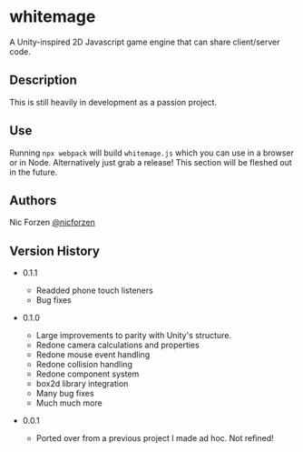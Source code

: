 # whitemage

A Unity-inspired 2D Javascript game engine that can share client/server code.

## Description

This is still heavily in development as a passion project.

## Use

Running `npx webpack` will build `whitemage.js` which you can use in a browser or in Node.
Alternatively just grab a release!
This section will be fleshed out in the future.

## Authors

Nic Forzen
[@nicforzen](https://twitter.com/nicforzen)

## Version History

* 0.1.1
    * Readded phone touch listeners
    * Bug fixes

* 0.1.0
    * Large improvements to parity with Unity's structure.
    * Redone camera calculations and properties
    * Redone mouse event handling
    * Redone collision handling
    * Redone component system
    * box2d library integration
    * Many bug fixes
    * Much much more

* 0.0.1
    * Ported over from a previous project I made ad hoc. Not refined!